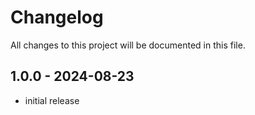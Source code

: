 # Changelog

All changes to this project will be documented in this file.

## 1.0.0 - 2024-08-23

- initial release
